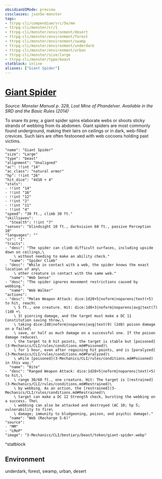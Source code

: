 ```yaml
---
obsidianUIMode: preview
cssclasses: json5e-monster
tags:
- ttrpg-cli/compendium/src/5e/mm
- ttrpg-cli/monster/cr/1
- ttrpg-cli/monster/environment/desert
- ttrpg-cli/monster/environment/forest
- ttrpg-cli/monster/environment/swamp
- ttrpg-cli/monster/environment/underdark
- ttrpg-cli/monster/environment/urban
- ttrpg-cli/monster/size/large
- ttrpg-cli/monster/type/beast
statblock: inline
aliases: ["Giant Spider"]
---
```

# [Giant Spider](3-Mechanics\CLI\bestiary\beast/giant-spider.md)
*Source: Monster Manual p. 328, Lost Mine of Phandelver. Available in the <span title='Systems Reference Document (5.1)'>SRD</span> and the Basic Rules (2014)*  

To snare its prey, a giant spider spins elaborate webs or shoots sticky strands of webbing from its abdomen. Giant spiders are most commonly found underground, making their lairs on ceilings or in dark, web-filled crevices. Such lairs are often festooned with web cocoons holding past victims.

```statblock
"name": "Giant Spider"
"size": "Large"
"type": "beast"
"alignment": "Unaligned"
"ac": !!int "14"
"ac_class": "natural armor"
"hp": !!int "26"
"hit_dice": "4d10 + 4"
"stats":
- !!int "14"
- !!int "16"
- !!int "12"
- !!int "2"
- !!int "11"
- !!int "4"
"speed": "30 ft., climb 30 ft."
"skillsaves":
  "Stealth": !!int "7"
"senses": "blindsight 10 ft., darkvision 60 ft., passive Perception 10"
"languages": ""
"cr": "1"
"traits":
- "desc": "The spider can climb difficult surfaces, including upside down on ceilings,\
    \ without needing to make an ability check."
  "name": "Spider Climb"
- "desc": "While in contact with a web, the spider knows the exact location of any\
    \ other creature in contact with the same web."
  "name": "Web Sense"
- "desc": "The spider ignores movement restrictions caused by webbing."
  "name": "Web Walker"
"actions":
- "desc": "Melee Weapon Attack: dice:1d20+5|noform|noparens|text(+5) to hit, reach\
    \ 5 ft., one creature. Hit: dice:1d8+3|noform|noparens|avg|text(7) (1d8 +\
    \ 3) piercing damage, and the target must make a DC 11 Constitution saving throw,\
    \ taking dice:2d8|noform|noparens|avg|text(9) (2d8) poison damage on a failed\
    \ save, or half as much damage on a successful one. If the poison damage reduces\
    \ the target to 0 hit points, the target is stable but [poisoned](3-Mechanics/CLI/rules/conditions.md#Poisoned)\
    \ for 1 hour, even after regaining hit points, and is [paralyzed](3-Mechanics/CLI/rules/conditions.md#Paralyzed)\
    \ while [poisoned](3-Mechanics/CLI/rules/conditions.md#Poisoned) in this way."
  "name": "Bite"
- "desc": "Ranged Weapon Attack: dice:1d20+5|noform|noparens|text(+5) to hit,\
    \ range 30/60 ft., one creature. Hit: The target is [restrained](3-Mechanics/CLI/rules/conditions.md#Restrained)\
    \ by webbing. As an action, the [restrained](3-Mechanics/CLI/rules/conditions.md#Restrained)\
    \ target can make a DC 12 Strength check, bursting the webbing on a success. The\
    \ webbing can also be attacked and destroyed (AC 10; hp 5; vulnerability to fire\
    \ damage; immunity to bludgeoning, poison, and psychic damage)."
  "name": "Web (Recharge 5-6)"
"source":
- "MM"
- "LMoP"
"image": "3-Mechanics/CLI/bestiary/beast/token/giant-spider.webp"
```
^statblock

## Environment

underdark, forest, swamp, urban, desert